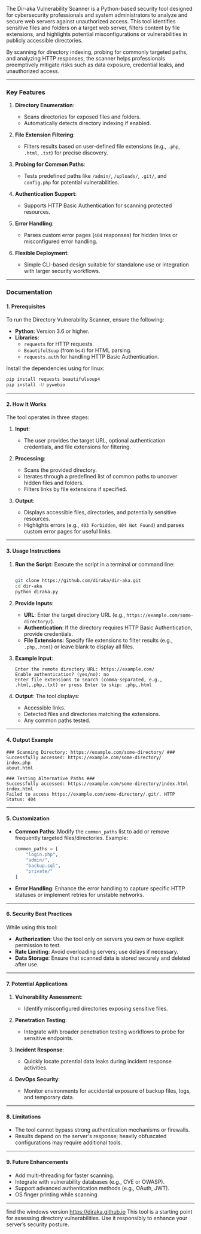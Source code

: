 

The Dir-aka Vulnerability Scanner is a Python-based security tool designed for cybersecurity professionals and system administrators to analyze and secure web servers against unauthorized access. This tool identifies sensitive files and folders on a target web server, filters content by file extensions, and highlights potential misconfigurations or vulnerabilities in publicly accessible directories. 

By scanning for directory indexing, probing for commonly targeted paths, and analyzing HTTP responses, the scanner helps professionals preemptively mitigate risks such as data exposure, credential leaks, and unauthorized access.

---

### **Key Features**
1. **Directory Enumeration**:
   - Scans directories for exposed files and folders.
   - Automatically detects directory indexing if enabled.

2. **File Extension Filtering**:
   - Filters results based on user-defined file extensions (e.g., `.php`, `.html`, `.txt`) for precise discovery.

3. **Probing for Common Paths**:
   - Tests predefined paths like `/admin/`, `/uploads/`, `.git/`, and `config.php` for potential vulnerabilities.

4. **Authentication Support**:
   - Supports HTTP Basic Authentication for scanning protected resources.

5. **Error Handling**:
   - Parses custom error pages (`404` responses) for hidden links or misconfigured error handling.

6. **Flexible Deployment**:
   - Simple CLI-based design suitable for standalone use or integration with larger security workflows.

---

### **Documentation**

#### **1. Prerequisites**
To run the Directory Vulnerability Scanner, ensure the following:
- **Python**: Version 3.6 or higher.
- **Libraries**:
  - `requests` for HTTP requests.
  - `BeautifulSoup` (from `bs4`) for HTML parsing.
  - `requests.auth` for handling HTTP Basic Authentication.

Install the dependencies using for linux:
```bash
pip install requests beautifulsoup4
pip install -U pywebio
```

---

#### **2. How It Works**

The tool operates in three stages:

1. **Input**:
   - The user provides the target URL, optional authentication credentials, and file extensions for filtering.

2. **Processing**:
   - Scans the provided directory.
   - Iterates through a predefined list of common paths to uncover hidden files and folders.
   - Filters links by file extensions if specified.

3. **Output**:
   - Displays accessible files, directories, and potentially sensitive resources.
   - Highlights errors (e.g., `403 Forbidden`, `404 Not Found`) and parses custom error pages for useful links.

---

#### **3. Usage Instructions**

1. **Run the Script**:
   Execute the script in a terminal or command line:
   ```bash
  
   git clone https://github.com/diraka/dir-aka.git
   cd dir-aka
   python diraka.py
   ```

2. **Provide Inputs**:
   - **URL**: Enter the target directory URL (e.g., `https://example.com/some-directory/`).
   - **Authentication**: If the directory requires HTTP Basic Authentication, provide credentials.
   - **File Extensions**: Specify file extensions to filter results (e.g., `.php,.html`) or leave blank to display all files.

3. **Example Input**:
   ```
   Enter the remote directory URL: https://example.com/
   Enable authentication? (yes/no): no
   Enter file extensions to search (comma-separated, e.g., .html,.php,.txt) or press Enter to skip: .php,.html
   ```

4. **Output**:
   The tool displays:
   - Accessible links.
   - Detected files and directories matching the extensions.
   - Any common paths tested.

---

#### **4. Output Example**
```
### Scanning Directory: https://example.com/some-directory/ ###
Successfully accessed: https://example.com/some-directory/
index.php
about.html

### Testing Alternative Paths ###
Successfully accessed: https://example.com/some-directory/index.html
index.html
Failed to access https://example.com/some-directory/.git/. HTTP Status: 404
```

---

#### **5. Customization**

- **Common Paths**:
  Modify the `common_paths` list to add or remove frequently targeted files/directories.
  Example:
  ```python
  common_paths = [
      "login.php",
      "admin/",
      "backup.sql",
      "private/"
  ]
  ```

- **Error Handling**:
  Enhance the error handling to capture specific HTTP statuses or implement retries for unstable networks.

---

#### **6. Security Best Practices**

While using this tool:
- **Authorization**: Use the tool only on servers you own or have explicit permission to test.
- **Rate Limiting**: Avoid overloading servers; use delays if necessary.
- **Data Storage**: Ensure that scanned data is stored securely and deleted after use.

---

#### **7. Potential Applications**

1. **Vulnerability Assessment**:
   - Identify misconfigured directories exposing sensitive files.

2. **Penetration Testing**:
   - Integrate with broader penetration testing workflows to probe for sensitive endpoints.

3. **Incident Response**:
   - Quickly locate potential data leaks during incident response activities.

4. **DevOps Security**:
   - Monitor environments for accidental exposure of backup files, logs, and temporary data.

---

#### **8. Limitations**
- The tool cannot bypass strong authentication mechanisms or firewalls.
- Results depend on the server's response; heavily obfuscated configurations may require additional tools.

---

#### **9. Future Enhancements**
- Add multi-threading for faster scanning.
- Integrate with vulnerability databases (e.g., CVE or OWASP).
- Support advanced authentication methods (e.g., OAuth, JWT).
- OS finger printing while scanning

---
find the windows version https://diraka.github.io
This tool is a starting point for assessing directory vulnerabilities. Use it responsibly to enhance your server’s security posture.
